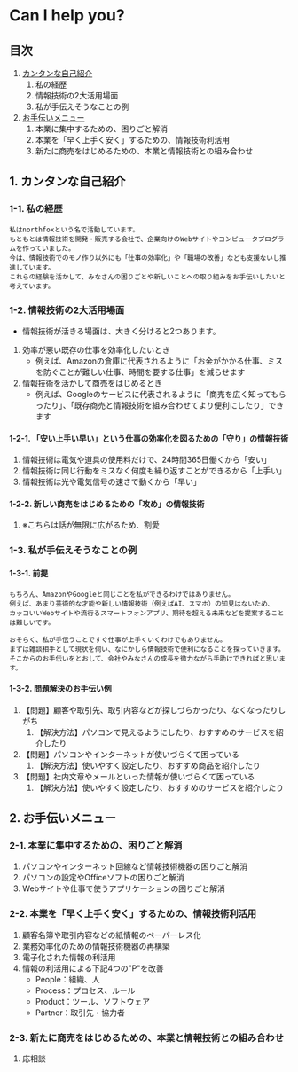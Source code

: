 Can I help you?
===

## 目次
1. [カンタンな自己紹介](#1-カンタンな自己紹介)
   1. 私の経歴
   1. 情報技術の2大活用場面
   1. 私が手伝えそうなことの例
1. [お手伝いメニュー](#2-お手伝いメニュー)
   1. 本業に集中するための、困りごと解消
   1. 本業を「早く上手く安く」するための、情報技術利活用
   1. 新たに商売をはじめるための、本業と情報技術との組み合わせ

## 1. カンタンな自己紹介
### 1-1. 私の経歴
```
私はnorthfoxという名で活動しています。
もともとは情報技術を開発・販売する会社で、企業向けのWebサイトやコンピュータプログラムを作っていました。
今は、情報技術でのモノ作り以外にも「仕事の効率化」や「職場の改善」なども支援ないし推進しています。
これらの経験を活かして、みなさんの困りごとや新しいことへの取り組みをお手伝いしたいと考えています。
```

### 1-2. 情報技術の2大活用場面
- 情報技術が活きる場面は、大きく分けると2つあります。

1. 効率が悪い既存の仕事を効率化したいとき
   - 例えば、Amazonの倉庫に代表されるように「お金がかかる仕事、ミスを防ぐことが難しい仕事、時間を要する仕事」を減らせます
2. 情報技術を活かして商売をはじめるとき
   - 例えば、Googleのサービスに代表されるように「商売を広く知ってもらったり」、「既存商売と情報技術を組み合わせてより便利にしたり」できます

#### 1-2-1. 「安い上手い早い」という仕事の効率化を図るための「守り」の情報技術
1. 情報技術は電気や道具の使用料だけで、24時間365日働くから「安い」
1. 情報技術は同じ行動をミスなく何度も繰り返すことができるから「上手い」
1. 情報技術は光や電気信号の速さで動くから「早い」

#### 1-2-2. 新しい商売をはじめるための「攻め」の情報技術
1. ※こちらは話が無限に広がるため、割愛


### 1-3. 私が手伝えそうなことの例
#### 1-3-1. 前提
```
もちろん、AmazonやGoogleと同じことを私ができるわけではありません。
例えば、あまり芸術的な才能や新しい情報技術（例えばAI、スマホ）の知見はないため、
カッコいいWebサイトや流行るスマートフォンアプリ、期待を超える未来などを提案することは難しいです。

おそらく、私が手伝うことですぐ仕事が上手くいくわけでもありません。
まずは雑談相手として現状を伺い、なにかしら情報技術で便利になることを探っていきます。
そこからのお手伝いをとおして、会社やみなさんの成長を微力ながら手助けできればと思います。
```

#### 1-3-2. 問題解決のお手伝い例
1. 【問題】顧客や取引先、取引内容などが探しづらかったり、なくなったりしがち
   1. 【解決方法】パソコンで見えるようにしたり、おすすめのサービスを紹介したり
1. 【問題】パソコンやインターネットが使いづらくて困っている
   1. 【解決方法】使いやすく設定したり、おすすめ商品を紹介したり
1. 【問題】社内文章やメールといった情報が使いづらくて困っている
   1. 【解決方法】使いやすく設定したり、おすすめのサービスを紹介したり

## 2. お手伝いメニュー
### 2-1. 本業に集中するための、困りごと解消
1. パソコンやインターネット回線など情報技術機器の困りごと解消
1. パソコンの設定やOfficeソフトの困りごと解消
1. Webサイトや仕事で使うアプリケーションの困りごと解消

### 2-2. 本業を「早く上手く安く」するための、情報技術利活用
1. 顧客名簿や取引内容などの紙情報のペーパーレス化
1. 業務効率化のための情報技術機器の再構築
1. 電子化された情報の利活用
1. 情報の利活用による下記4つの"P"を改善
   - People：組織、人
   - Process：プロセス、ルール
   - Product：ツール、ソフトウェア
   - Partner：取引先・協力者

### 2-3. 新たに商売をはじめるための、本業と情報技術との組み合わせ
1. 応相談
